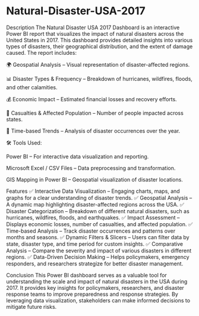 # Natural-Disaster-USA-2017
Description
The Natural Disaster USA 2017 Dashboard is an interactive Power BI report that visualizes the impact of natural disasters across the United States in 2017. This dashboard provides detailed insights into various types of disasters, their geographical distribution, and the extent of damage caused. The report includes:

🌍 Geospatial Analysis – Visual representation of disaster-affected regions.

📊 Disaster Types & Frequency – Breakdown of hurricanes, wildfires, floods, and other calamities.

💰 Economic Impact – Estimated financial losses and recovery efforts.

👥 Casualties & Affected Population – Number of people impacted across states.

📅 Time-based Trends – Analysis of disaster occurrences over the year.

🛠 Tools Used:

Power BI – For interactive data visualization and reporting.

Microsoft Excel / CSV Files – Data preprocessing and transformation.

GIS Mapping in Power BI – Geospatial visualization of disaster locations.

Features 
✅ Interactive Data Visualization – Engaging charts, maps, and graphs for a clear understanding of disaster trends.
✅ Geospatial Analysis – A dynamic map highlighting disaster-affected regions across the USA.
✅ Disaster Categorization – Breakdown of different natural disasters, such as hurricanes, wildfires, floods, and earthquakes.
✅ Impact Assessment – Displays economic losses, number of casualties, and affected population.
✅ Time-based Analysis – Track disaster occurrences and patterns over months and seasons.
✅ Dynamic Filters & Slicers – Users can filter data by state, disaster type, and time period for custom insights.
✅ Comparative Analysis – Compare the severity and impact of various disasters in different regions.
✅ Data-Driven Decision Making – Helps policymakers, emergency responders, and researchers strategize for better disaster management.

Conclusion
This Power BI dashboard serves as a valuable tool for understanding the scale and impact of natural disasters in the USA during 2017. It provides key insights for policymakers, researchers, and disaster response teams to improve preparedness and response strategies. By leveraging data visualization, stakeholders can make informed decisions to mitigate future risks.







